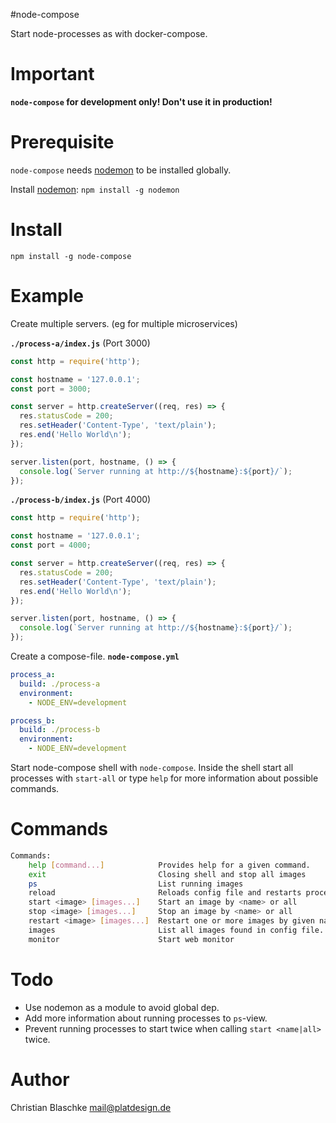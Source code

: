 #node-compose

Start node-processes as with docker-compose.

# Important

**`node-compose` for development only! Don't use it in production!**


# Prerequisite

`node-compose` needs [nodemon](http://nodemon.io/) to be installed globally.

Install [nodemon](http://nodemon.io/): `npm install -g nodemon`

# Install

`npm install -g node-compose`


# Example

Create multiple servers. (eg for multiple microservices)

**`./process-a/index.js`** (Port 3000)

```javascript
const http = require('http');

const hostname = '127.0.0.1';
const port = 3000;

const server = http.createServer((req, res) => {
  res.statusCode = 200;
  res.setHeader('Content-Type', 'text/plain');
  res.end('Hello World\n');
});

server.listen(port, hostname, () => {
  console.log(`Server running at http://${hostname}:${port}/`);
});
```

**`./process-b/index.js`** (Port 4000)

```javascript
const http = require('http');

const hostname = '127.0.0.1';
const port = 4000;

const server = http.createServer((req, res) => {
  res.statusCode = 200;
  res.setHeader('Content-Type', 'text/plain');
  res.end('Hello World\n');
});

server.listen(port, hostname, () => {
  console.log(`Server running at http://${hostname}:${port}/`);
});
```

Create a compose-file. **`node-compose.yml`**

```yaml
process_a:
  build: ./process-a
  environment:
    - NODE_ENV=development

process_b:
  build: ./process-b
  environment:
    - NODE_ENV=development
```

Start node-compose shell with `node-compose`. Inside the shell start all processes with `start-all` or type `help` for more information about possible commands.

# Commands

```bash
Commands:
	help [command...]            Provides help for a given command.
	exit                         Closing shell and stop all images
	ps                           List running images
	reload                       Reloads config file and restarts processes if needed.
	start <image> [images...]    Start an image by <name> or all
	stop <image> [images...]     Stop an image by <name> or all
	restart <image> [images...]  Restart one or more images by given name or all
	images                       List all images found in config file.
	monitor                      Start web monitor
```


# Todo

- Use nodemon as a module to avoid global dep.
- Add more information about running processes to `ps`-view.
- Prevent running processes to start twice when calling `start <name|all>` twice.

# Author

Christian Blaschke <mail@platdesign.de>
